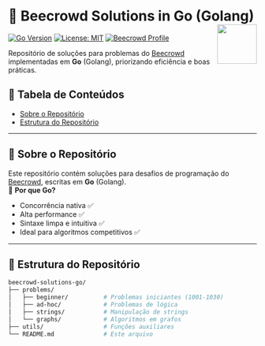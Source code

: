 # 🐺 Beecrowd Solutions in Go (Golang) <img src="https://go.dev/blog/go-brand/Go-Logo/PNG/Go-Logo_Blue.png" width="80" align="right">

[![Go Version](https://img.shields.io/badge/Go-1.21%2B-00ADD8?logo=go)](https://golang.org/)
[![License: MIT](https://img.shields.io/badge/License-MIT-yellow.svg)](https://opensource.org/licenses/MIT)
[![Beecrowd Profile](https://img.shields.io/badge/Beecrowd-Profile-009c3b)](https://www.beecrowd.com.br/judge/en/profile/75521)

Repositório de soluções para problemas do [Beecrowd](https://www.beecrowd.com.br/) implementadas em **Go** (Golang), priorizando eficiência e boas práticas.

## 📜 Tabela de Conteúdos
- [Sobre o Repositório](#-sobre-o-repositório)
- [Estrutura do Repositório](#-estrutura-do-repositório)
---

## 🚀 Sobre o Repositório
Este repositório contém soluções para desafios de programação do [Beecrowd](https://www.beecrowd.com.br/), escritas em **Go** (Golang).  
🔹 **Por que Go?**  
- Concorrência nativa ✅  
- Alta performance ✅  
- Sintaxe limpa e intuitiva ✅  
- Ideal para algoritmos competitivos ✅

---

## 📂 Estrutura do Repositório
```bash
beecrowd-solutions-go/
├── problems/
│   ├── beginner/          # Problemas iniciantes (1001-1030)
│   ├── ad-hoc/            # Problemas de lógica
│   ├── strings/           # Manipulação de strings
│   └── graphs/            # Algoritmos em grafos
├── utils/                 # Funções auxiliares
└── README.md              # Este arquivo
